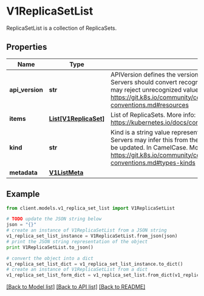 # V1ReplicaSetList

ReplicaSetList is a collection of ReplicaSets.

## Properties
Name | Type | Description | Notes
------------ | ------------- | ------------- | -------------
**api_version** | **str** | APIVersion defines the versioned schema of this representation of an object. Servers should convert recognized schemas to the latest internal value, and may reject unrecognized values. More info: https://git.k8s.io/community/contributors/devel/sig-architecture/api-conventions.md#resources | [optional] 
**items** | [**List[V1ReplicaSet]**](V1ReplicaSet.md) | List of ReplicaSets. More info: https://kubernetes.io/docs/concepts/workloads/controllers/replicationcontroller | 
**kind** | **str** | Kind is a string value representing the REST resource this object represents. Servers may infer this from the endpoint the client submits requests to. Cannot be updated. In CamelCase. More info: https://git.k8s.io/community/contributors/devel/sig-architecture/api-conventions.md#types-kinds | [optional] 
**metadata** | [**V1ListMeta**](V1ListMeta.md) |  | [optional] 

## Example

```python
from client.models.v1_replica_set_list import V1ReplicaSetList

# TODO update the JSON string below
json = "{}"
# create an instance of V1ReplicaSetList from a JSON string
v1_replica_set_list_instance = V1ReplicaSetList.from_json(json)
# print the JSON string representation of the object
print V1ReplicaSetList.to_json()

# convert the object into a dict
v1_replica_set_list_dict = v1_replica_set_list_instance.to_dict()
# create an instance of V1ReplicaSetList from a dict
v1_replica_set_list_form_dict = v1_replica_set_list.from_dict(v1_replica_set_list_dict)
```
[[Back to Model list]](../README.md#documentation-for-models) [[Back to API list]](../README.md#documentation-for-api-endpoints) [[Back to README]](../README.md)


